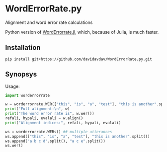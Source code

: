 # WordErrorRate.py
Alignment and word error rate calculations

Python version of [WordErrorrate.jl](https://github.com/davidavdav/WordErrorRate.jl), which, because of Julia, is much faster. 

## Installation

```
pip install git+https://github.com/davidavdav/WordErrorRate.py.git
```

## Synopsys

Usage:
```python
import worderrorrate

w = worderrorrate.WER(["this", "is", "a", "test"], "this is another".split())
print("Full alignment:\n", w)
print("The word error rate is", w.wer())
refali, hypali, evalali = w.align()
print("Alignment indices:", refali, hypali, evalali)

ws = worderrorrate.WERs() ## multiple utterances
ws.append(["this", "is", "a", "test"], "this is another".split())
ws.append("a b c d".split(), "a c e".split())
ws.wer()
```
